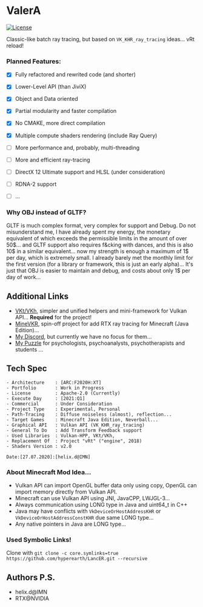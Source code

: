 # ValerA

[![License](https://img.shields.io/badge/License-Apache%202.0-blue.svg)](https://opensource.org/licenses/Apache-2.0)

Classic-like batch ray tracing, but based on `VK_KHR_ray_tracing` ideas... vRt reload! 


### Planned Features: 

- [x] Fully refactored and rewrited code (and shorter)
- [x] Lower-Level API (than JiviX)
- [x] Object and Data oriented
- [x] Partial modularity and faster compilation
- [x] No CMAKE, more direct compilation
- [x] Multiple compute shaders rendering (include Ray Query)
- [ ] More performance and, probably, multi-threading
- [ ] More and efficient ray-tracing 
- [ ] DirectX 12 Ultimate support and HLSL (under consideration)
- [ ] RDNA-2 support
- [ ] ...


### Why OBJ instead of GLTF?

GLTF is much complex format, very complex for support and Debug. Do not misunderstand me, I have already spent my energy, the monetary equivalent of which exceeds the permissible limits in the amount of over 50$... and GLTF support also requires f&cking with dances, and this is also 10$ in a similar equivalent... now my strength is enough a maximum of 1$ per day, which is extremely small. I already barely met the monthly limit for the first version (for a library or framework, this is just an early alpha)... It's just that OBJ is easier to maintain and debug, and costs about only 1$ per day of work...


## Additional Links

- [VKt/VKh](https://github.com/world8th/vkt), simpler and unified helpers and mini-framework for Vulkan API... **Required** for the project!
- [MineVKR](https://github.com/hyperearth/MineVKR), spin-off project for add RTX ray tracing for Minecraft (Java Edition)...
- [My Discord](https://discord.gg/NqjBJsG), but currently we have no focus for them... 
- [My Puzzle](https://vk.cc/afiR3v) for psychologists, psychoanalysts, psychotherapists and students ...


## Tech Spec

```MD
- Architecture    : [ARC:F2020H:XT]
- Portfolio       : Work in Progress
- License         : Apache-2.0 (Currently)
- Execute Day     : [2021:Q1]
- Commercial      : Under Consideration
- Project Type    : Experimental, Personal
- Path-Tracing    : Diffuse noiseless (almost), reflection...
- Target Games    : Minecraft Java Edition, Neverball...
- Graphical API   : Vulkan API (VK_KHR_ray_tracing)
- General To Do   : Add Transform Feedback support
- Used Libraries  : Vulkan-HPP, VKt/VKh, 
- Replacement Of  : Project "vRt" ("engine", 2018)
- Shaders Version : v2.0

Date:[27.07.2020]:[helix.d@IMN]
```


### About Minecraft Mod Idea... 

- Vulkan API can import OpenGL buffer data only using copy, OpenGL can import memory directly from Vulkan API. 
- Minecraft can use Vulkan API using JNI, JavaCPP, LWJGL-3... 
- Always communication using LONG type in Java and uint64_t in C++ 
- Java may have conflicts with `VkDeviceOrHostAddressKHR` or `VkDeviceOrHostAddressConstKHR` due same LONG type... 
- Any native pointers in Java are LONG type... 


### Used Symbolic Links!

Clone with `git clone -c core.symlinks=true https://github.com/hyperearth/LancER.git --recursive`


## Authors P.S.

- helix.d@IMN
- RTX@NVIDIA

